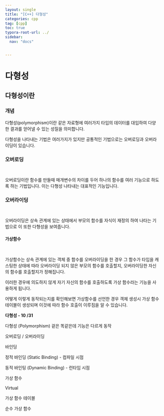 ```yaml
---
layout: single
title: "[C++] 다형성"
categories: cpp
tag: [cpp]
toc: true
typora-root-url: ../
sidebar:
  nav: "docs"


---
```


# 다형성

## 다형성이란

### 개념

다형성(polymorphism)이란 같은 자료형에 여러가지 타입의 데이터를 대입하여 다양한 결과를 얻어낼 수 있는 성질을 의미합니다.

다형성을 나타내는 기법은 여러가지가 있지만 공통적인 기법으로는 오버로딩과 오버라이딩이 있습니다.

### 오버로딩

``` c++
	
```

오버로딩이란 함수를 만들때 매개변수의 차이를 두어 하나의 함수를 여러 기능으로 하도록 하는 기법입니다. 이는 다형성 나타내는 대표적인 기능입니다.

### 오버라이딩

``` c++
	
```

오버라이딩은 상속 관계에 있는 상태에서 부모의 함수를 자식이 재정의 하여 나타는 기법으로 이 또한 다형성을 보여줍니다.

#### 가상함수

``` c++
	
```

가상함수는 상속 관계에 있는 객체 중 함수를 오버라이딩을 한 경우 그 함수가 타입을 캐스팅한 상태에 따라 오버라이딩 되지 않은 부모의 함수를 호출할지, 오버라이딩한 자신의 함수를 호출할지가 정해집니다.

이러한 경우에 의도하지 않게 자기 자신의 함수를 호출하도록 가상 함수라는 기능을 사용하게 됩니다.

어떻게 이렇게 동작되는지를 확인해보면 가상함수를 선언한 경우 객체 생성시 가상 함수 테이블이 생성되며 이것에 따라 함수 호출이 이루짐을 알 수 있습니다.

**다형성 - 10 /31**







다형성 (Polymorphism) 겉은 똑같은데 기능은 다르게 동작

오버로딩 / 오버라이딩



바인딩

정적 바인딩 (Static Binding) - 컴파일 시점

동적 바인팅 (Dynamic Binding) - 런타임 시점



가상 함수

Virtual

가상 함수 테이블 



순수 가상 함수